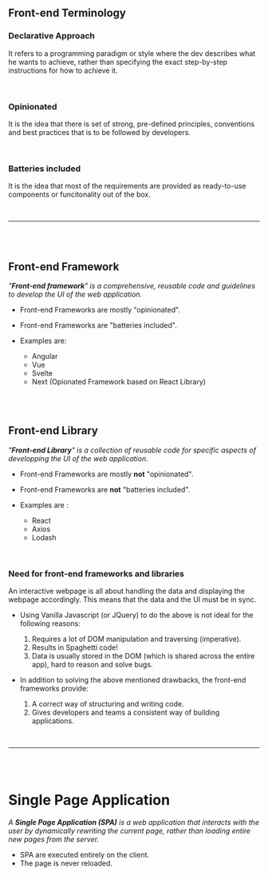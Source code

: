 ## Front-end Terminology

### Declarative Approach

It refers to a programming paradigm or style where the dev describes what he wants to achieve, rather than specifying the exact step-by-step instructions for how to achieve it.

<br>

### Opinionated

It is the idea that there is set of strong, pre-defined principles, conventions and best practices that is to be followed by developers.

<br>

### Batteries included

It is the idea that most of the requirements are provided as ready-to-use components or funcitonality out of the box.

<br>

---

<br>
<br>

## Front-end Framework

_"**Front-end framework**" is a comprehensive, reusable code and guidelines to develop the UI of the web application._

- Front-end Frameworks are mostly "opinionated".
- Front-end Frameworks are "batteries included".
- Examples are:

  - Angular
  - Vue
  - Svelte
  - Next (Opionated Framework based on React Library)

<br>
<br>

## Front-end Library

_"**Front-end Library**" is a collection of reusable code for specific aspects of developping the UI of the web application._

- Front-end Frameworks are mostly **not** "opinionated".
- Front-end Frameworks are **not** "batteries included".

- Examples are :
  - React
  - Axios
  - Lodash

<br>

### Need for front-end frameworks and libraries

An interactive webpage is all about handling the data and displaying the webpage accordingly. This means that the data and the UI must be in sync.

- Using Vanilla Javascript (or JQuery) to do the above is not ideal for the following reasons:

    <ol type="1">
        <li> Requires a lot of DOM manipulation and traversing (imperative).</li>
        <li> Results in Spaghetti code!</li>
        <li>  Data is usually stored in the DOM (which is shared across the entire app), hard to reason and solve bugs.</li>
    </ol>

- In addition to solving the above mentioned drawbacks, the front-end frameworks provide:

    <ol type="1">
        <li> A correct way of structuring and writing code.</li>
        <li> Gives developers and teams a consistent way of building applications.</li>
    </ol>

<br>

---

<br>
<br>

# Single Page Application

_A **Single Page Application (SPA)** is a web application that interacts with the user by dynamically rewriting the current page, rather than loading entire new pages from the server._

- SPA are executed entirely on the client.
- The page is never reloaded.
